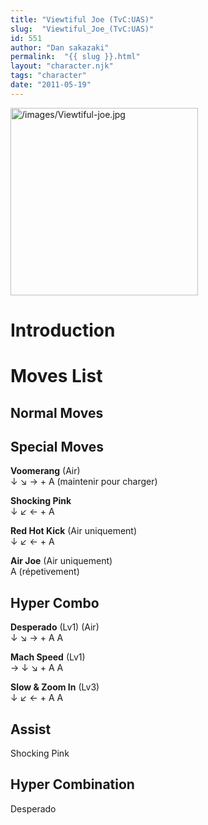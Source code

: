 ```yaml
---
title: "Viewtiful Joe (TvC:UAS)"
slug:  "Viewtiful_Joe_(TvC:UAS)"
id: 551
author: "Dan sakazaki"
permalink:  "{{ slug }}.html"
layout: "character.njk"
tags: "character"
date: "2011-05-19"
---
```


<img src="/images/Viewtiful-joe.jpg" title="/images/Viewtiful-joe.jpg"
width="300" alt="/images/Viewtiful-joe.jpg" />  

# Introduction

# Moves List

## Normal Moves

## Special Moves

**Voomerang** (Air)  
↓ ↘ → + A (maintenir pour charger)

**Shocking Pink**  
↓ ↙ ← + A

**Red Hot Kick** (Air uniquement)  
↓ ↙ ← + A

**Air Joe** (Air uniquement)  
A (répetivement)

## Hyper Combo

**Desperado** (Lv1) (Air)  
↓ ↘ → + A A

**Mach Speed** (Lv1)  
→ ↓ ↘ + A A

**Slow & Zoom In** (Lv3)  
↓ ↙ ← + A A

## Assist

Shocking Pink

## Hyper Combination

Desperado

